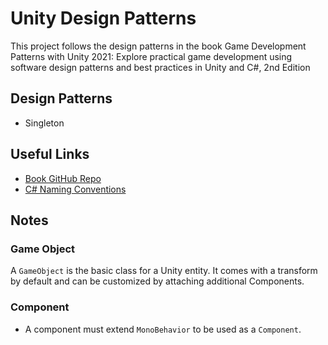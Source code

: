 # Unity Design Patterns
This project follows the design patterns in the book 
Game Development Patterns with Unity 2021: Explore practical game development using software design patterns and best practices in Unity and C#, 2nd Edition

## Design Patterns
* Singleton

## Useful Links
* [Book GitHub Repo](https://github.com/PacktPublishing/Game-Development-Patterns-with-Unity-2021-Second-Edition)
* [C# Naming Conventions](https://learn.microsoft.com/en-us/dotnet/csharp/fundamentals/coding-style/coding-conventions)

  
## Notes

### Game Object
A `GameObject` is the basic class for a Unity entity.  It comes with a transform by default and can be customized by attaching additional Components.

### Component
* A component must extend `MonoBehavior` to be used as a `Component`.

